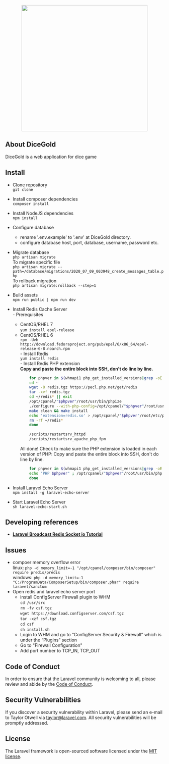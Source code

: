 <p align="center"><img src="https://dicegold.com/images/logo.png" width="400"></p>

## About DiceGold

DiceGold is a web application for dice game

## Install

- Clone repository <br>
    `git clone`
- Install composer dependencies <br>
    `composer install`
- Install NodeJS dependencies <br>
    `npm install`
- Configure database
    - rename '.env.example' to '.env' at DiceGold directory.
    - configure database host, port, database, username, password etc.
- Migrate database <br>
    `php artisan migrate` <br>
    To migrate specific file <br>
    `php artisan migrate --path=/database/migrations/2020_07_09_003948_create_messages_table.php` <br>
    To rollback migration <br>
    `php artisan migrate:rollback --step=1`
- Build assets <br>
    `npm run public | npm run dev`
- Install Redis Cache Server <br>
    \- Prerequisites
    - CentOS/RHEL 7 <br>
    `yum install epel-release`    
    - CentOS/RHEL 6 <br>
    `rpm -Uvh http://download.fedoraproject.org/pub/epel/6/x86_64/epel-release-6-8.noarch.rpm`<br>
    \- Install Redis <br>
    `yum install redis` <br>
    \- Install Redis PHP extension <br>
         **Copy and paste the entire block into SSH, don't do line by line.**
         ```bash
             for phpver in $(whmapi1 php_get_installed_versions|grep -oE '\bea-php.*') ; do
             cd ~
             wget -O redis.tgz https://pecl.php.net/get/redis
             tar -xvf redis.tgz
             cd ~/redis* || exit
             /opt/cpanel/"$phpver"/root/usr/bin/phpize
             ./configure --with-php-config=/opt/cpanel/"$phpver"/root/usr/bin/php-config
             make clean && make install
             echo 'extension=redis.so' > /opt/cpanel/"$phpver"/root/etc/php.d/redis.ini
             rm -rf ~/redis*
             done
             
             /scripts/restartsrv_httpd
             /scripts/restartsrv_apache_php_fpm
         ```
        All done! Check to make sure the PHP extension is loaded in each version of PHP:
        Copy and paste the entire block into SSH, don't do line by line.
        ```bash
            for phpver in $(whmapi1 php_get_installed_versions|grep -oE '\bea-php.*') ; do
            echo "PHP $phpver" ; /opt/cpanel/"$phpver"/root/usr/bin/php -i |grep "Redis Support"
            done
        ```
     
- Install Laravel Echo Server <br>
    `npm install -g laravel-echo-server`
- Start Laravel Echo Server <br>
    `sh laravel-echo-start.sh`

## Developing references

- **[Laravel Broadcast Redis Socket io Tutorial](https://www.itsolutionstuff.com/post/laravel-broadcast-redis-socket-io-tutorial-example.html)**


## Issues
- compoer memory overflow error <br>
linux: `php -d memory_limit=-1 "/opt/cpanel/composer/bin/composer" require predis/predis` <br>
windows: `php -d memory_limit=-1 "C:/ProgramData/ComposerSetup/bin/composer.phar" require laravel/sanctum`
- Open redis and laravel echo server port
  - install ConfigServer Firewall plugin to WHM <br>
     `cd /usr/src`<br>
     `rm -fv csf.tgz` <br>
     `wget https://download.configserver.com/csf.tgz` <br>
     `tar -xzf csf.tgz` <br>
     `cd csf` <br>
     `sh install.sh` <br>
  - Login to WHM and go to “ConfigServer Security & Firewall” which is under the “Plugins” section
  - Go to "Firewall Configuration"
  - Add port number to TCP_IN, TCP_OUT

## Code of Conduct

In order to ensure that the Laravel community is welcoming to all, please review and abide by the [Code of Conduct](https://laravel.com/docs/contributions#code-of-conduct).

## Security Vulnerabilities

If you discover a security vulnerability within Laravel, please send an e-mail to Taylor Otwell via [taylor@laravel.com](mailto:taylor@laravel.com). All security vulnerabilities will be promptly addressed.

## License

The Laravel framework is open-sourced software licensed under the [MIT license](https://opensource.org/licenses/MIT).

